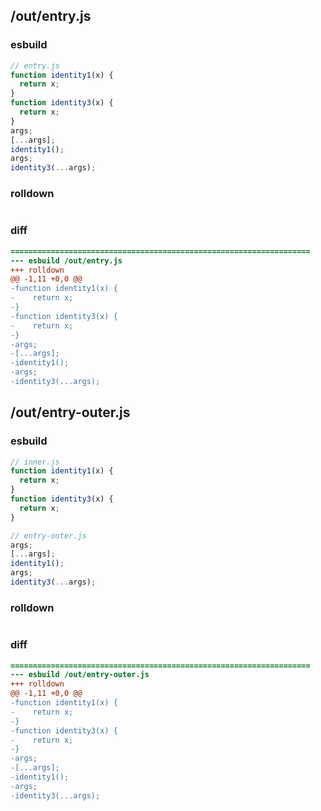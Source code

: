 ## /out/entry.js
### esbuild
```js
// entry.js
function identity1(x) {
  return x;
}
function identity3(x) {
  return x;
}
args;
[...args];
identity1();
args;
identity3(...args);
```
### rolldown
```js

```
### diff
```diff
===================================================================
--- esbuild	/out/entry.js
+++ rolldown	
@@ -1,11 +0,0 @@
-function identity1(x) {
-    return x;
-}
-function identity3(x) {
-    return x;
-}
-args;
-[...args];
-identity1();
-args;
-identity3(...args);

```
## /out/entry-outer.js
### esbuild
```js
// inner.js
function identity1(x) {
  return x;
}
function identity3(x) {
  return x;
}

// entry-outer.js
args;
[...args];
identity1();
args;
identity3(...args);
```
### rolldown
```js

```
### diff
```diff
===================================================================
--- esbuild	/out/entry-outer.js
+++ rolldown	
@@ -1,11 +0,0 @@
-function identity1(x) {
-    return x;
-}
-function identity3(x) {
-    return x;
-}
-args;
-[...args];
-identity1();
-args;
-identity3(...args);

```
